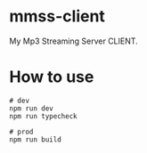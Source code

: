 # mmss-client

My Mp3 Streaming Server CLIENT.

# How to use

```
# dev
npm run dev
npm run typecheck

# prod
npm run build
```
